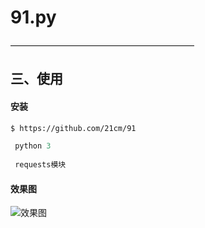 91.py
================
—————————————————————

## 三、使用

#### 安装

``` bash
$ https://github.com/21cm/91
```

``` python 环境 
 python 3 
 
 requests模块
```

#### 效果图

![效果图](https://i.loli.net/2019/03/04/5c7c8f79ea3a8.png)
